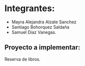 # Integrantes:

- Mayra Alejandra Alzate Sanchez
- Santiago Bohorquez Saldaña
- Samuel Diaz Vanegas.

## Proyecto a implementar:

Reserva de libros.



